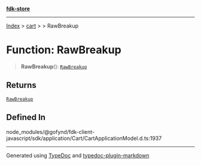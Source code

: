 [**fdk-store**](../../../README.md)
***

[Index](../../../API.md) > [cart](../../README.md) > [<internal>](../README.md) > RawBreakup

# Function: RawBreakup

> **RawBreakup**(): [`RawBreakup`](../type-aliases/type-alias.RawBreakup.md)

## Returns

[`RawBreakup`](../type-aliases/type-alias.RawBreakup.md)

## Defined In

node\_modules/@gofynd/fdk-client-javascript/sdk/application/Cart/CartApplicationModel.d.ts:1937

***
Generated using [TypeDoc](https://typedoc.org/) and [typedoc-plugin-markdown](https://www.npmjs.com/package/typedoc-plugin-markdown)
